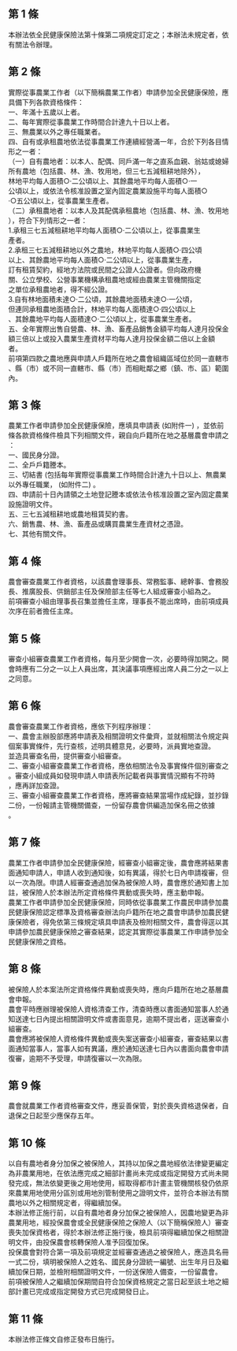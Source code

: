 第 1 條
-------
本辦法依全民健康保險法第十條第二項規定訂定之；本辦法未規定者，依  
有關法令辦理。

第 2 條
-------
實際從事農業工作者（以下簡稱農業工作者）申請參加全民健康保險，應  
具備下列各款資格條件：  
一、年滿十五歲以上者。  
二、每年實際從事農業工作時間合計達九十日以上者。  
三、無農業以外之專任職業者。  
四、自有或承租農地依法從事農業工作連續經營滿一年，合於下列各目情  
    形之一者：  
（一）自有農地者：以本人、配偶、同戶滿一年之直系血親、翁姑或媳婦  
      所有農地（包括農、林、漁、牧用地，但三七五減租耕地除外），  
      林地平均每人面積○‧二公頃以上、其餘農地平均每人面積○‧一  
      公頃以上，或依法令核准設置之室內固定農業設施平均每人面積○  
      ‧○五公頃以上，從事農業生產者。  
（二）承租農地者：以本人及其配偶承租農地（包括農、林、漁、牧用地  
      ），符合下列情形之一者：  
      1.承租三七五減租耕地平均每人面積○‧二公頃以上，從事農業生  
        產者。  
      2.承租三七五減租耕地以外之農地，林地平均每人面積○‧四公頃  
        以上、其餘農地平均每人面積○‧二公頃以上，從事農業生產，  
        訂有租賃契約，經地方法院或民間之公證人公證者。但向政府機  
        關、公立學校、公營事業機構承租農地或經由農業主管機關指定  
        之單位承租農地者，得不經公證。  
      3.自有林地面積未達○‧二公頃，其餘農地面積未達○‧一公頃，  
        但連同承租農地面積合計，林地平均每人面積達○‧四公頃以上  
        、其餘農地平均每人面積達○‧二公頃以上，從事農業生產者。  
五、全年實際出售自營農、林、漁、畜產品銷售金額平均每人達月投保金  
    額三倍以上或投入農業生產資材平均每人達月投保金額二倍以上金額  
    者。  
前項第四款之農地應與申請人戶籍所在地之農會組織區域位於同一直轄市  
、縣（市）或不同一直轄市、縣（市）而相毗鄰之鄉（鎮、市、區）範圍  
內。

第 3 條
-------
農業工作者申請參加全民健康保險，應填具申請表 (如附件一) ，並依前  
條各款資格條件檢具下列相關文件，親自向戶籍所在地之基層農會申請之  
：                                                                
一、國民身分證。                                                  
二、全戶戶籍謄本。                                                
三、切結書 (包括每年實際從事農業工作時間合計達九十日以上、無農業  
    以外專任職業， (如附件二) 。                                  
四、申請前十日內請領之土地登記謄本或依法令核准設置之室內固定農業  
    設施證明文件。                                                
五、三七五減租耕地或農地租賃契約書。                              
六、銷售農、林、漁、畜產品或購買農業生產資材之憑證。              
七、其他有關文件。

第 4 條
-------
農會審查農業工作者資格，以該農會理事長、常務監事、總幹事、會務股  
長、推廣股長、供銷部主任及保險部主任等七人組成審查小組為之。     
前項審查小組由理事長召集並擔任主席，理事長不能出席時，由前項成員  
次序在前者擔任主席。

第 5 條
-------
審查小組審查農業工作者資格，每月至少開會一次，必要時得加開之。開  
會時應有二分之一以上人員出席，其決議事項應經出席人員二分之一以上  
之同意。

第 6 條
-------
農會審查農業工作者資格，應依下列程序辦理：                        
一、農會主辦股部應將申請表及相關證明文件彙齊，並就相關法令規定與  
    個案事實條件，先行查核，述明具體意見，必要時，派員實地查證。  
    並造具審查名冊，提供審查小組審查。                            
二、審查小組審查農業工作者資格，應依相關法令及事實條件個別審查之  
    。審查小組成員如發現申請人申請表所記載者與事實情況顯有不符時  
    ，應再詳加查證。                                              
三、審查小組審查農業工作者資格，應將審查結果當場作成紀錄，並抄錄  
    二份，一份報請主管機關備查，一份留存農會供編造加保名冊之依據  
    。

第 7 條
-------
農業工作者申請參加全民健康保險，經審查小組審定後，農會應將結果書  
面通知申請人，申請人收到通知後，如有異議，得於七日內申請複審，但  
以一次為限。申請人經審查通過加保為被保險人時，農會應於通知書上加  
註，被保險人於本辦法所定資格條件異動或喪失時，應主動申報。        
農業工作者申請參加全民健康保險，同時依從事農業工作農民申請參加農  
民健康保險認定標準及資格審查辦法向戶籍所在地之農會申請參加農民健  
康保險者，得免依第三條規定填具申請表及檢附相關文件，農會得逕以其  
申請參加農民健康保險之審查結果，認定其實際從事農業工作申請參加全  
民健康保險之資格。

第 8 條
-------
被保險人於本案法所定資格條件異動或喪失時，應向戶籍所在地之基層農  
會申報。                                                          
農會平時應辦理被保險人資格清查工作，清查時應以書面通知當事人於通  
知送達七日內提出相關證明文件或書面意見，逾期不提出者，逕送審查小  
組審查。                                                          
農會應將被保險人資格條件異動或喪失案送審查小組審查，審查結果以書  
面通知當事人，當事人如有異議，應於通知送達七日內以書面向農會申請  
復審，逾期不予受理，申請復審以一次為限。

第 9 條
-------
農會就農業工作者資格審查文件，應妥善保管，對於喪失資格退保者，自  
退保之日起至少應保存五年。

第 10 條
--------
以自有農地者身分加保之被保險人，其持以加保之農地經依法律變更編定  
為非農業用地，在依法應完成之細部計畫尚未完成或指定開發方式尚未開  
發完成，無法依變更後之用地使用，經取得都市計畫主管機關核發仍依原  
來農業用地使用分區別或用地別管制使用之證明文件，並符合本辦法有關  
農地以外之相關規定者，得繼續加保。  
本辦法修正施行前，以自有農地者身分加保之被保險人，因農地變更為非  
農業用地，經投保農會或全民健康保險之保險人（以下簡稱保險人）審查  
喪失加保資格者，得於本辦法修正施行後，檢具前項得繼續加保之相關證  
明文件，由投保農會核轉保險人准予回復加保。  
投保農會對符合第一項及前項規定並經審查通過之被保險人，應造具名冊  
一式二份，填明被保險人之姓名、國民身分證統一編號、出生年月日及繼  
續加保日期，並檢附相關證明文件，一份送保險人備查，一份留農會。  
前項被保險人之繼續加保期間自符合加保資格規定之當日起至該土地之細  
部計畫已完成或指定開發方式已完成開發日止。

第 11 條
--------
本辦法修正條文自修正發布日施行。

